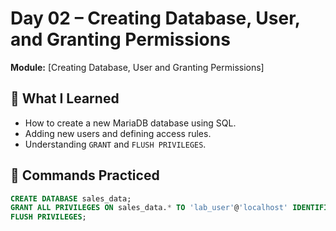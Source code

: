 # Day 02 – Creating Database, User, and Granting Permissions

**Module:** [Creating Database, User and Granting Permissions]

## 🧠 What I Learned
- How to create a new MariaDB database using SQL.
- Adding new users and defining access rules.
- Understanding `GRANT` and `FLUSH PRIVILEGES`.

## 🧪 Commands Practiced
```sql
CREATE DATABASE sales_data;
GRANT ALL PRIVILEGES ON sales_data.* TO 'lab_user'@'localhost' IDENTIFIED BY 'test123';
FLUSH PRIVILEGES;
